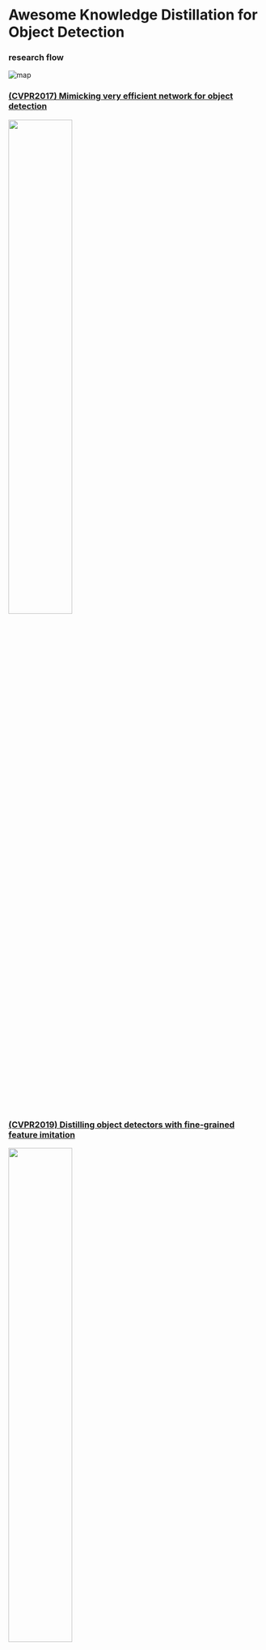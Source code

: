 # Awesome Knowledge Distillation for Object Detection

### research flow
![map](https://user-images.githubusercontent.com/66883050/216807767-c81a9939-6fce-4bdc-a68d-d8aad53989ad.PNG)


### [(CVPR2017) Mimicking very efficient network for object detection](https://ieeexplore.ieee.org/stamp/stamp.jsp?tp=&arnumber=8100259)

<img src="https://user-images.githubusercontent.com/66883050/216758223-a1767b16-e3b4-42ab-ae23-d5ed9800dd96.png"  width="50%" height="50%"/>

### [(CVPR2019) Distilling object detectors with fine-grained feature imitation](https://arxiv.org/abs/1906.03609)

<img src="https://user-images.githubusercontent.com/66883050/216758237-e6a27300-73d0-43dc-8f36-c9a24ad84f92.png"  width="50%" height="50%"/>

### [(CVPR2021) General instance distillation for object detection](https://arxiv.org/abs/2103.02340)

<img src="https://user-images.githubusercontent.com/66883050/216758253-63da5c2d-659f-4072-af41-3fcbe0970c7f.png"  width="50%" height="50%"/>

### [(CVPR2021) Distilling object detectors via decoupled features](https://arxiv.org/abs/2103.14475)

<img src="https://user-images.githubusercontent.com/66883050/216758264-d4aa0073-4e45-4094-adac-870e889b6261.png"  width="50%" height="50%"/>

### [(NeurIPS2021) Distilling object detectors with feature richness](https://arxiv.org/abs/2111.00674)

<img src="https://user-images.githubusercontent.com/66883050/216758273-be09d30b-6184-4ef5-a591-e3d70ea5ea20.png"  width="50%" height="50%"/>

### [(CVPR2022) Focal and global knowledge distillation for detectors](https://arxiv.org/abs/2111.11837)

<img src="https://user-images.githubusercontent.com/66883050/216758284-215859ae-68e9-4f0d-9764-09b0c22484ca.png"  width="50%" height="50%"/>

### [(AAAI2022) Rank Mimicking and Prediction-guided Feature Imitation](https://ojs.aaai.org/index.php/AAAI/article/download/20018/version/18315/19777)

<table>
  <tr>
    <td><img src="https://user-images.githubusercontent.com/66883050/216758291-974c72ff-184f-455e-bfb4-7ac5038b1782.png"  width="30%" height="30%"/></td><td><img src="https://user-images.githubusercontent.com/66883050/216758296-a4f160bc-3cda-45c3-afbc-ac7a75666ada.png"  width="60%" height="60%"/></td>
  <tr>
</table>
### [(ECCV2022) Prediction-Guided Distillation](https://arxiv.org/abs/2203.05469)

<img src="https://user-images.githubusercontent.com/66883050/216807772-a03530f3-7e0f-4549-9659-19cf02586319.png"  width="60%" height="60%"/> 


### [(ICLR2023 accepted) Masked Distillation with Receptive Tokens](https://arxiv.org/abs/2205.14589)


<img src="https://user-images.githubusercontent.com/66883050/216807831-17fbf398-9fd1-4f18-81d6-5ce58693284f.png"  width="60%" height="60%"/> 


# References

